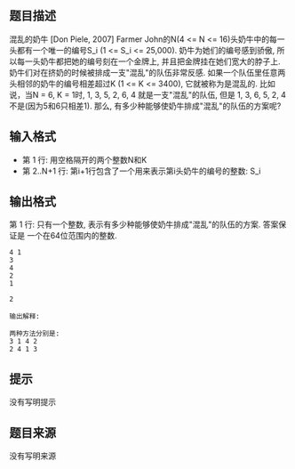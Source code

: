 


## 题目描述
混乱的奶牛 [Don Piele, 2007] Farmer John的N(4 <= N <= 16)头奶牛中的每一头都有一个唯一的编号S_i (1 <= S_i <= 25,000). 奶牛为她们的编号感到骄傲, 所以每一头奶牛都把她的编号刻在一个金牌上, 并且把金牌挂在她们宽大的脖子上. 奶牛们对在挤奶的时候被排成一支"混乱"的队伍非常反感. 如果一个队伍里任意两头相邻的奶牛的编号相差超过K (1 <= K <= 3400), 它就被称为是混乱的. 比如说，当N = 6, K = 1时, 1, 3, 5, 2, 6, 4 就是一支"混乱"的队伍, 但是 1, 3, 6, 5, 2, 4 不是(因为5和6只相差1). 那么, 有多少种能够使奶牛排成"混乱"的队伍的方案呢? 
## 输入格式
* 第 1 行: 用空格隔开的两个整数N和K 
* 第 2..N+1 行: 第i+1行包含了一个用来表示第i头奶牛的编号的整数: S_i 
## 输出格式
第 1 行: 只有一个整数, 表示有多少种能够使奶牛排成"混乱"的队伍的方案. 答案保证是 一个在64位范围内的整数. 

```input1
4 1
3
4
2
1

```
```output1
2

输出解释:

两种方法分别是:
3 1 4 2
2 4 1 3
```

## 提示
没有写明提示
## 题目来源
没有写明来源


